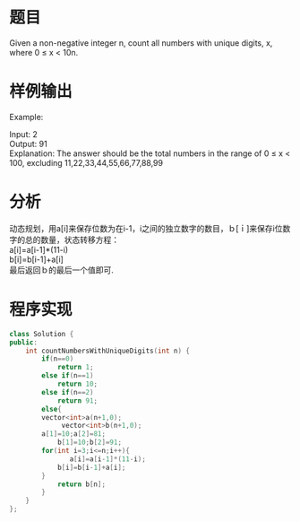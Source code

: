 
# 题目
Given a non-negative integer n, count all numbers with unique digits, x, where 0 ≤ x < 10n.
# 样例输出
Example:

Input: 2\
Output: 91\
Explanation: The answer should be the total numbers in the range of 0 ≤ x < 100, 
             excluding 11,22,33,44,55,66,77,88,99
# 分析
动态规划，用a[i]来保存位数为在i-1，i之间的独立数字的数目，ｂ[ｉ]来保存i位数字的总的数量，状态转移方程：\
a[i]=a[i-1]*(11-i)\
b[i]=b[i-1]+a[i]\
最后返回ｂ的最后一个值即可.
# 程序实现
```cpp
class Solution {
public:
    int countNumbersWithUniqueDigits(int n) {
        if(n==0)
            return 1;
        else if(n==1)
            return 10;
        else if(n==2)
            return 91;
        else{
        vector<int>a(n+1,0);
             vector<int>b(n+1,0);
        a[1]=10;a[2]=81;
            b[1]=10;b[2]=91;
        for(int i=3;i<=n;i++){
               a[i]=a[i-1]*(11-i);
            b[i]=b[i-1]+a[i];
        }
            return b[n];
        }
    }
};